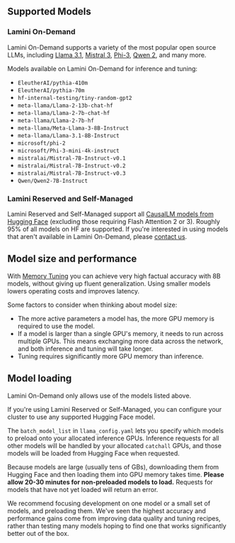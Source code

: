 ## Supported Models

### Lamini On-Demand

Lamini On-Demand supports a variety of the most popular open source LLMs, including [Llama 3.1](https://huggingface.co/meta-llama/Llama-3.1-8B-Instruct), [Mistral 3](https://huggingface.co/mistralai/Mistral-7B-Instruct-v0.3), [Phi-3](https://huggingface.co/Phi-3-mini-4k-instruct), [Qwen 2](https://huggingface.co/Qwen/Qwen2-7B-Instruct), and many more.

Models available on Lamini On-Demand for inference and tuning:

- `EleutherAI/pythia-410m`
- `EleutherAI/pythia-70m`
- `hf-internal-testing/tiny-random-gpt2`
- `meta-llama/Llama-2-13b-chat-hf`
- `meta-llama/Llama-2-7b-chat-hf`
- `meta-llama/Llama-2-7b-hf`
- `meta-llama/Meta-Llama-3-8B-Instruct`
- `meta-llama/Llama-3.1-8B-Instruct`
- `microsoft/phi-2`
- `microsoft/Phi-3-mini-4k-instruct`
- `mistralai/Mistral-7B-Instruct-v0.1`
- `mistralai/Mistral-7B-Instruct-v0.2`
- `mistralai/Mistral-7B-Instruct-v0.3`
- `Qwen/Qwen2-7B-Instruct`

### Lamini Reserved and Self-Managed

Lamini Reserved and Self-Managed support all [CausalLM models from Hugging Face](https://huggingface.co/docs/transformers/en/model_doc/auto#transformers.AutoModelForCausalLM) (excluding those requiring Flash Attention 2 or 3). Roughly 95% of all models on HF are supported. If you're interested in using models that aren't available in Lamini On-Demand, please [contact us](https://www.lamini.ai/contact).

## Model size and performance

With [Memory Tuning](tuning/memory_tuning.md) you can achieve very high factual accuracy with 8B models, without giving up fluent generalization. Using smaller models lowers operating costs and improves latency.

Some factors to consider when thinking about model size:

- The more active parameters a model has, the more GPU memory is required to use the model.
- If a model is larger than a single GPU's memory, it needs to run across multiple GPUs. This means exchanging more data across the network, and both inference and tuning will take longer.
- Tuning requires significantly more GPU memory than inference.

## Model loading

Lamini On-Demand only allows use of the models listed above.

If you're using Lamini Reserved or Self-Managed, you can configure your cluster to use any supported Hugging Face model.

The `batch_model_list` in `llama_config.yaml` lets you specify which models to preload onto your allocated inference GPUs. Inference requests for all other models will be handled by your allocated `catchall` GPUs, and those models will be loaded from Hugging Face when requested.

Because models are large (usually tens of GBs), downloading them from Hugging Face and then loading them into GPU memory takes time. **Please allow 20-30 minutes for non-preloaded models to load.** Requests for models that have not yet loaded will return an error.

We recommend focusing development on one model or a small set of models, and preloading them. We've seen the highest accuracy and performance gains come from improving data quality and tuning recipes, rather than testing many models hoping to find one that works significantly better out of the box.
